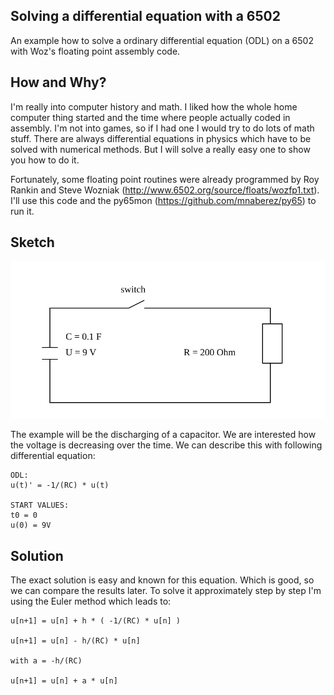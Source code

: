 ## Solving a differential equation with a 6502
An example how to solve a ordinary differential equation (ODL) on a 6502 with Woz's floating point assembly code.

## How and Why?
I'm really into computer history and math. I liked how the whole home computer thing started and the time where people actually coded in assembly. I'm not into games, so if I had one I would try to do lots of math stuff. There are always differential equations in physics which have to be solved with numerical methods. But I will solve a really easy one to show you how to do it.


Fortunately, some floating point routines were already programmed by Roy Rankin and Steve Wozniak (http://www.6502.org/source/floats/wozfp1.txt). I'll use this code and the py65mon (https://github.com/mnaberez/py65) to run it.

## Sketch
<img src="img/circuit.svg?sanitize=true">

The example will be the discharging of a capacitor. We are interested how the voltage is decreasing over the time. We can describe this with following differential equation:

```
ODL:
u(t)' = -1/(RC) * u(t)

START VALUES:
t0 = 0
u(0) = 9V

```

## Solution

The exact solution is easy and known for this equation. Which is good, so we can compare the results later. To solve it approximately step by step I'm using the Euler method which leads to:

```
u[n+1] = u[n] + h * ( -1/(RC) * u[n] )

u[n+1] = u[n] - h/(RC) * u[n]

with a = -h/(RC)

u[n+1] = u[n] + a * u[n]

```
